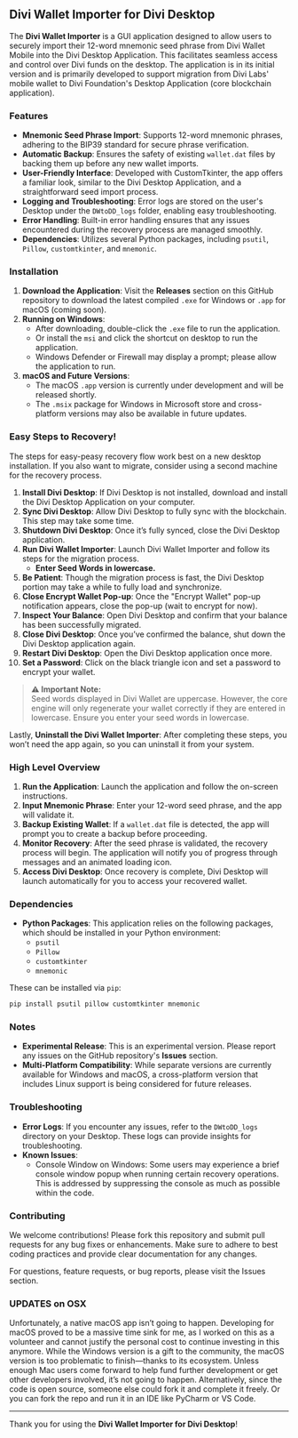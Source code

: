 ## Divi Wallet Importer for Divi Desktop

The **Divi Wallet Importer** is a GUI application designed to allow users to securely import their 12-word mnemonic seed phrase from Divi Wallet Mobile into the Divi Desktop Application. This facilitates seamless access and control over Divi funds on the desktop. The application is in its initial version and is primarily developed to support migration from Divi Labs' mobile wallet to Divi Foundation's Desktop Application (core blockchain application).

### Features

- **Mnemonic Seed Phrase Import**: Supports 12-word mnemonic phrases, adhering to the BIP39 standard for secure phrase verification.
- **Automatic Backup**: Ensures the safety of existing `wallet.dat` files by backing them up before any new wallet imports.
- **User-Friendly Interface**: Developed with CustomTkinter, the app offers a familiar look, similar to the Divi Desktop Application, and a straightforward seed import process.
- **Logging and Troubleshooting**: Error logs are stored on the user's Desktop under the `DWtoDD_logs` folder, enabling easy troubleshooting.
- **Error Handling**: Built-in error handling ensures that any issues encountered during the recovery process are managed smoothly.
- **Dependencies**: Utilizes several Python packages, including `psutil`, `Pillow`, `customtkinter`, and `mnemonic`.

### Installation

1. **Download the Application**: Visit the **Releases** section on this GitHub repository to download the latest compiled `.exe` for Windows or `.app` for macOS (coming soon).
2. **Running on Windows**:
   - After downloading, double-click the `.exe` file to run the application.
   - Or install the `msi` and click the shortcut on desktop to run the application.
   - Windows Defender or Firewall may display a prompt; please allow the application to run.
3. **macOS and Future Versions**:
   - The macOS `.app` version is currently under development and will be released shortly.
   - The `.msix` package for Windows in Microsoft store and cross-platform versions may also be available in future updates.

### Easy Steps to Recovery!

The steps for easy-peasy recovery flow work best on a new desktop installation. If you also want to migrate, consider using a second machine for the recovery process.

1. **Install Divi Desktop**: If Divi Desktop is not installed, download and install the Divi Desktop Application on your computer.
2. **Sync Divi Desktop**: Allow Divi Desktop to fully sync with the blockchain. This step may take some time.
3. **Shutdown Divi Desktop**: Once it’s fully synced, close the Divi Desktop application.
4. **Run Divi Wallet Importer**: Launch Divi Wallet Importer and follow its steps for the migration process.  
   - **Enter Seed Words in lowercase.**
5. **Be Patient**: Though the migration process is fast, the Divi Desktop portion may take a while to fully load and synchronize.
6. **Close Encrypt Wallet Pop-up**: Once the "Encrypt Wallet" pop-up notification appears, close the pop-up (wait to encrypt for now).
7. **Inspect Your Balance**: Open Divi Desktop and confirm that your balance has been successfully migrated.
8. **Close Divi Desktop**: Once you’ve confirmed the balance, shut down the Divi Desktop application again.
9. **Restart Divi Desktop**: Open the Divi Desktop application once more.
10. **Set a Password**: Click on the black triangle icon and set a password to encrypt your wallet.

> **⚠️ Important Note:**  
> Seed words displayed in Divi Wallet are uppercase. However, the core engine will only regenerate your wallet correctly if they are entered in lowercase. Ensure you enter your seed words in lowercase.



Lastly, **Uninstall the Divi Wallet Importer**: After completing these steps, you won’t need the app again, so you can uninstall it from your system.

### High Level Overview
1. **Run the Application**: Launch the application and follow the on-screen instructions.
2. **Input Mnemonic Phrase**: Enter your 12-word seed phrase, and the app will validate it.
3. **Backup Existing Wallet**: If a `wallet.dat` file is detected, the app will prompt you to create a backup before proceeding.
4. **Monitor Recovery**: After the seed phrase is validated, the recovery process will begin. The application will notify you of progress through messages and an animated loading icon.
5. **Access Divi Desktop**: Once recovery is complete, Divi Desktop will launch automatically for you to access your recovered wallet.

### Dependencies

- **Python Packages**: This application relies on the following packages, which should be installed in your Python environment:
  - `psutil`
  - `Pillow`
  - `customtkinter`
  - `mnemonic`

These can be installed via `pip`:

```bash
pip install psutil pillow customtkinter mnemonic
```

### Notes

- **Experimental Release**: This is an experimental version. Please report any issues on the GitHub repository's **Issues** section.
- **Multi-Platform Compatibility**: While separate versions are currently available for Windows and macOS, a cross-platform version that includes Linux support is being considered for future releases.

### Troubleshooting

- **Error Logs**: If you encounter any issues, refer to the `DWtoDD_logs` directory on your Desktop. These logs can provide insights for troubleshooting.
- **Known Issues**:
  - Console Window on Windows: Some users may experience a brief console window popup when running certain recovery operations. This is addressed by suppressing the console as much as possible within the code.

### Contributing

We welcome contributions! Please fork this repository and submit pull requests for any bug fixes or enhancements. Make sure to adhere to best coding practices and provide clear documentation for any changes.

For questions, feature requests, or bug reports, please visit the Issues section.

### UPDATES on OSX
Unfortunately, a native macOS app isn’t going to happen. Developing for macOS proved to be a massive time sink for me, as I worked on this as a volunteer and cannot justify the personal cost to continue investing in this anymore. While the Windows version is a gift to the community, the macOS version is too problematic to finish—thanks to its ecosystem. Unless enough Mac users come forward to help fund further development or get other developers involved, it’s not going to happen. Alternatively, since the code is open source, someone else could fork it and complete it freely. Or you can fork the repo and run it in an IDE like PyCharm or VS Code.

---

Thank you for using the **Divi Wallet Importer for Divi Desktop**!
